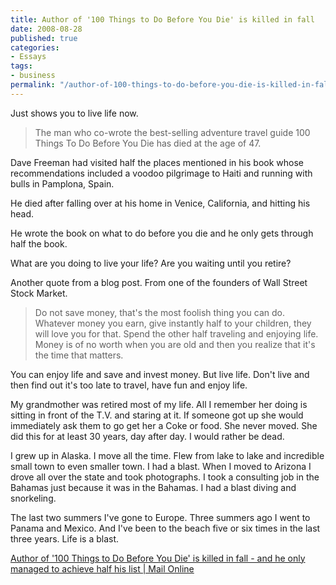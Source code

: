 ```yaml
---
title: Author of '100 Things to Do Before You Die' is killed in fall
date: 2008-08-28
published: true
categories:
- Essays
tags:
- business
permalink: "/author-of-100-things-to-do-before-you-die-is-killed-in-fall/"
---
```

Just shows you to live life now.

>The man who co-wrote the best-selling adventure travel guide 100 Things To Do Before You Die has died at the age of 47.

Dave Freeman had visited half the places mentioned in his book whose recommendations included a voodoo pilgrimage to Haiti and running with bulls in Pamplona, Spain.

He died after falling over at his home in Venice, California, and hitting his head.

He wrote the book on what to do before you die and he only gets through half the book.

What are you doing to live your life? Are you waiting until you retire?

Another quote from a blog post. From one of the founders of Wall Street Stock Market.

>Do not save money, that's the most foolish thing you can do. Whatever money you earn, give instantly half to your children, they will love you for that. Spend the other half traveling and enjoying life. Money is of no worth when you are old and then you realize that it's the time that matters.

You can enjoy life and save and invest money. But live life. Don't live and then find out it's too late to travel, have fun and enjoy life.

My grandmother was retired most of my life. All I remember her doing is sitting in front of the T.V. and staring at it. If someone got up she would immediately ask them to go get her a Coke or food. She never moved. She did this for at least 30 years, day after day. I would rather be dead.

I grew up in Alaska. I move all the time. Flew from lake to lake and incredible small town to even smaller town. I had a blast. When I moved to Arizona I drove all over the state and took photographs. I took a consulting job in the Bahamas just because it was in the Bahamas. I had a blast diving and snorkeling.

The last two summers I've gone to Europe. Three summers ago I went to Panama and Mexico. And I've been to the beach five or six times in the last three years. Life is a blast.

[Author of '100 Things to Do Before You Die' is killed in fall - and he only managed to achieve half his list | Mail Online](http://www.dailymail.co.uk/news/worldnews/article-1049432/Author-100-Things-Do-Before-You-Die-killed-fall--managed-achieve-half-list.html)